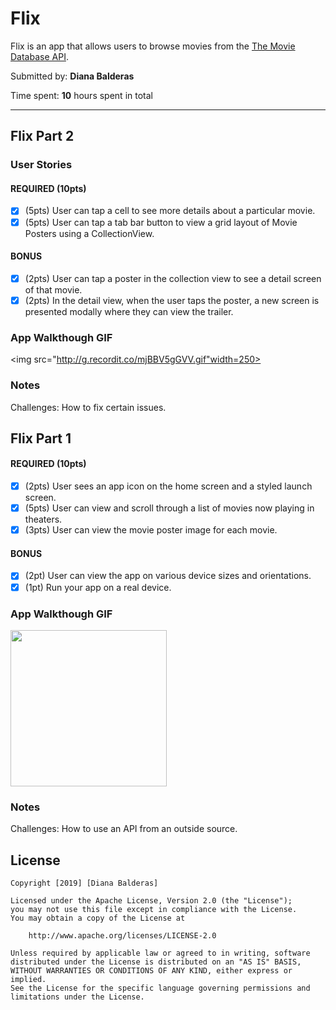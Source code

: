 # Flix

Flix is an app that allows users to browse movies from the [The Movie Database API](http://docs.themoviedb.apiary.io/#).

Submitted by: **Diana Balderas**

Time spent: **10** hours spent in total

---

## Flix Part 2

### User Stories

#### REQUIRED (10pts)
* [x] (5pts) User can tap a cell to see more details about a particular movie.
* [x] (5pts) User can tap a tab bar button to view a grid layout of Movie Posters using a CollectionView.

#### BONUS
* [x] (2pts) User can tap a poster in the collection view to see a detail screen of that movie.
* [x] (2pts) In the detail view, when the user taps the poster, a new screen is presented modally where they can view the trailer.

### App Walkthough GIF
<img src="http://g.recordit.co/mjBBV5gGVV.gif"width=250><br>

### Notes
Challenges: How to fix certain issues.

## Flix Part 1

#### REQUIRED (10pts)
* [x] (2pts) User sees an app icon on the home screen and a styled launch screen.
* [x] (5pts) User can view and scroll through a list of movies now playing in theaters.
* [x] (3pts) User can view the movie poster image for each movie.

#### BONUS
* [x] (2pt) User can view the app on various device sizes and orientations.
* [x] (1pt) Run your app on a real device.

### App Walkthough GIF

<img src="http://g.recordit.co/ctlEVJKvre.gif" width=250><br>

### Notes
Challenges: How to use an API from an outside source.

## License

    Copyright [2019] [Diana Balderas]

    Licensed under the Apache License, Version 2.0 (the "License");
    you may not use this file except in compliance with the License.
    You may obtain a copy of the License at

        http://www.apache.org/licenses/LICENSE-2.0

    Unless required by applicable law or agreed to in writing, software
    distributed under the License is distributed on an "AS IS" BASIS,
    WITHOUT WARRANTIES OR CONDITIONS OF ANY KIND, either express or implied.
    See the License for the specific language governing permissions and
    limitations under the License.
